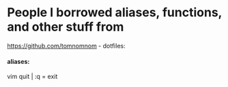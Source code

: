 # People I borrowed aliases, functions, and other stuff from
https://github.com/tomnomnom - dotfiles:
#### aliases:
vim quit | :q = exit

### 
#### 
